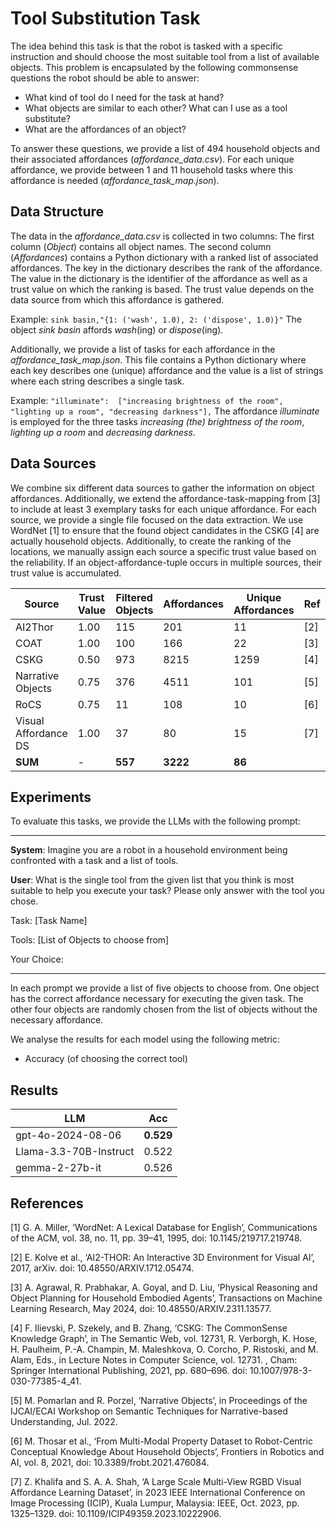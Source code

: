 # Tool Substitution Task

The idea behind this task is that the robot is tasked with a specific instruction and should choose the most suitable tool from a list of available objects.
This problem is encapsulated by the following commonsense questions the robot should be able to answer:

- What kind of tool do I need for the task at hand?
- What objects are similar to each other? What can I use as a tool substitute?
- What are the affordances of an object?

To answer these questions, we provide a list of 494 household objects and their associated affordances (*affordance_data.csv*).
For each unique affordance, we provide between 1 and 11 household tasks where this affordance is needed (*affordance_task_map.json*).

## Data Structure

The data in the *affordance_data.csv* is collected in two columns:
The first column (*Object*) contains all object names.
The second column (*Affordances*) contains a Python dictionary with a ranked list of associated affordances.
The key in the dictionary describes the rank of the affordance.
The value in the dictionary is the identifier of the affordance as well as a trust value on which the ranking is based.
The trust value depends on the data source from which this affordance is gathered.

Example:
```sink basin,"{1: ('wash', 1.0), 2: ('dispose', 1.0)}"```
The object *sink basin* affords *wash*(ing) or *dispose*(ing).


Additionally, we provide a list of tasks for each affordance in the *affordance_task_map.json*.
This file contains a Python dictionary where each key describes one (unique) affordance and the value is a list of strings where each string describes a single task.

Example:
```"illuminate":  ["increasing brightness of the room", "lighting up a room", "decreasing darkness"],```
The affordance *illuminate* is employed for the three tasks *increasing (the) brightness of the room*, *lighting up a room* and *decreasing darkness*.

## Data Sources

We combine six different data sources to gather the information on object affordances.
Additionally, we extend the affordance-task-mapping from [3] to include at least 3 exemplary tasks for each unique affordance.
For each source, we provide a single file focused on the data extraction.
We use WordNet [1] to ensure that the found object candidates in the CSKG [4] are actually household objects.
Additionally, to create the ranking of the locations, we manually assign each source a specific trust value based on the reliability.
If an object-affordance-tuple occurs in multiple sources, their trust value is accumulated.

| Source               | Trust Value | Filtered Objects | Affordances | Unique Affordances | Ref |
|----------------------|-------------|------------------|-------------|--------------------|-----|
| AI2Thor              | 1.00        | 115              | 201         | 11                 | [2] |
| COAT                 | 1.00        | 100              | 166         | 22                 | [3] |
| CSKG                 | 0.50        | 973              | 8215        | 1259               | [4] |
| Narrative Objects    | 0.75        | 376              | 4511        | 101                | [5] |
| RoCS                 | 0.75        | 11               | 108         | 10                 | [6] |
| Visual Affordance DS | 1.00        | 37               | 80          | 15                 | [7] |
| **SUM**              | -           | **557**          | **3222**    | **86**             |     |

## Experiments

To evaluate this tasks, we provide the LLMs with the following prompt:

---
**System**: Imagine you are a robot in a household environment being confronted with a task and a list of tools.

**User**: What is the single tool from the given list that you think is most suitable to help you execute your task? Please only answer with the tool you chose.

Task: [Task Name]

Tools: [List of Objects to choose from]

Your Choice:

---

In each prompt we provide a list of five objects to choose from.
One object has the correct affordance necessary for executing the given task.
The other four objects are randomly chosen from the list of objects without the necessary affordance. 

We analyse the results for each model using the following metric:
- Accuracy (of choosing the correct tool)

## Results

| LLM                    | Acc       |
|------------------------|-----------|
| gpt-4o-2024-08-06      | **0.529** |
| Llama-3.3-70B-Instruct | 0.522     |
| gemma-2-27b-it         | 0.526     |

## References

[1] G. A. Miller, ‘WordNet: A Lexical Database for English’, Communications of the ACM, vol. 38, no. 11, pp. 39–41, 1995, doi: 10.1145/219717.219748.

[2] E. Kolve et al., ‘AI2-THOR: An Interactive 3D Environment for Visual AI’, 2017, arXiv. doi: 10.48550/ARXIV.1712.05474.

[3] A. Agrawal, R. Prabhakar, A. Goyal, and D. Liu, ‘Physical Reasoning and Object Planning for Household Embodied Agents’, Transactions on Machine Learning Research, May 2024, doi: 10.48550/ARXIV.2311.13577.

[4] F. Ilievski, P. Szekely, and B. Zhang, ‘CSKG: The CommonSense Knowledge Graph’, in The Semantic Web, vol. 12731, R. Verborgh, K. Hose, H. Paulheim, P.-A. Champin, M. Maleshkova, O. Corcho, P. Ristoski, and M. Alam, Eds., in Lecture Notes in Computer Science, vol. 12731. , Cham: Springer International Publishing, 2021, pp. 680–696. doi: 10.1007/978-3-030-77385-4_41.

[5] M. Pomarlan and R. Porzel, ‘Narrative Objects’, in Proceedings of the IJCAI/ECAI Workshop on Semantic Techniques for Narrative-based Understanding, Jul. 2022.

[6] M. Thosar et al., ‘From Multi-Modal Property Dataset to Robot-Centric Conceptual Knowledge About Household Objects’, Frontiers in Robotics and AI, vol. 8, 2021, doi: 10.3389/frobt.2021.476084.

[7] Z. Khalifa and S. A. A. Shah, ‘A Large Scale Multi-View RGBD Visual Affordance Learning Dataset’, in 2023 IEEE International Conference on Image Processing (ICIP), Kuala Lumpur, Malaysia: IEEE, Oct. 2023, pp. 1325–1329. doi: 10.1109/ICIP49359.2023.10222906.